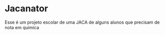 # Jacanator
Esse é um projeto escolar de uma JACA de alguns alunos que precisam de nota em quimica 
